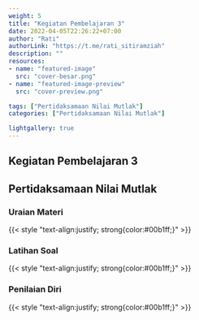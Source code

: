 ```yaml
---
weight: 5
title: "Kegiatan Pembelajaran 3"
date: 2022-04-05T22:26:22+07:00
author: "Rati"
authorLink: "https://t.me/rati_sitiramziah"
description: ""
resources:
- name: "featured-image"
  src: "cover-besar.png"
- name: "featured-image-preview"
  src: "cover-preview.png"

tags: ["Pertidaksamaan Nilai Mutlak"]
categories: ["Pertidaksamaan Nilai Mutlak"]

lightgallery: true
---
```


## Kegiatan Pembelajaran 3
## Pertidaksamaan Nilai Mutlak
### Uraian Materi
{{< style "text-align:justify; strong{color:#00b1ff;}" >}}
<!--This is a **right-aligned** paragraph.
-->

### Latihan Soal
{{< style "text-align:justify; strong{color:#00b1ff;}" >}}
<!--This is a **right-aligned** paragraph.
-->

### Penilaian Diri
{{< style "text-align:justify; strong{color:#00b1ff;}" >}}
<!--This is a **right-aligned** paragraph.
-->
